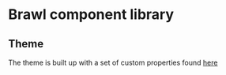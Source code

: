# Brawl component library

## Theme

The theme is built up with a set of custom properties found [here](src/assets/css/theme.css)
